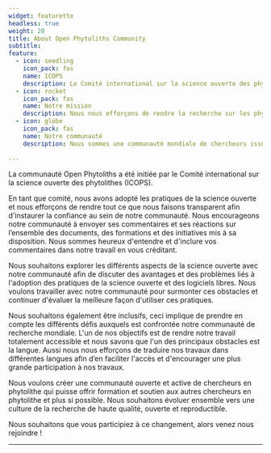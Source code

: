 ```yaml
---
widget: featurette
headless: true
weight: 20
title: About Open Phytoliths Community
subtitle: 
feature:
  - icon: seedling
    icon_pack: fas
    name: ICOPS
    description: Le Comité international sur la science ouverte des phytolithes (ICOPS) a été créé au sein de la [Société internationale des phytolithes] (https://phytoliths.org/) afin d'améliorer la connaissance et la mise en œuvre des pratiques de science ouverte dans la recherche sur les phytolithes.  
  - icon: rocket
    icon_pack: fas
    name: Notre mission
    description: Nous nous efforçons de rendre la recherche sur les phytolithes plus ouverte, reproductible et équitable ! 
  - icon: globe
    icon_pack: fas
    name: Notre communauté
    description: Nous sommes une communauté mondiale de chercheurs issus de multiples disciplines telles que l'archéologie, la paléoécologie, la paléontologie et les sciences végétales.
 
---
```

La communauté Open Phytoliths a été initiée par le Comité international sur la science ouverte des phytolithes (ICOPS).
 
En tant que comité, nous avons adopté les pratiques de la science ouverte et nous efforçons de rendre tout ce que nous faisons transparent afin d'instaurer la confiance au sein de notre communauté. Nous encourageons notre communauté à envoyer ses commentaires et ses réactions sur l’ensemble des documents, des formations et des initiatives mis à sa disposition. Nous sommes heureux d'entendre et d'inclure vos commentaires dans notre travail en vous créditant.
 
Nous souhaitons explorer les différents aspects de la science ouverte avec notre communauté afin de discuter des avantages et des problèmes liés à l'adoption des pratiques de la science ouverte et des logiciels libres. Nous voulons travailler avec notre communauté pour surmonter ces obstacles et continuer d'évaluer la meilleure façon d'utiliser ces pratiques.
 
Nous souhaitons également être inclusifs, ceci implique de prendre en compte les différents défis auxquels est confrontée notre communauté de recherche mondiale. L'un de nos objectifs est de rendre notre travail totalement accessible et nous savons que l'un des principaux obstacles est la langue. Aussi nous nous efforçons de traduire nos travaux dans différentes langues afin d’en faciliter l'accès et d'encourager une plus grande participation à nos travaux.
 
Nous voulons créer une communauté ouverte et active de chercheurs en phytolithe qui puisse offrir formation et soutien aux autres chercheurs en phytolithe et plus si possible. Nous souhaitons évoluer ensemble vers une culture de la recherche de haute qualité, ouverte et reproductible.
 
Nous souhaitons que vous participiez à ce changement, alors venez nous rejoindre !

---

